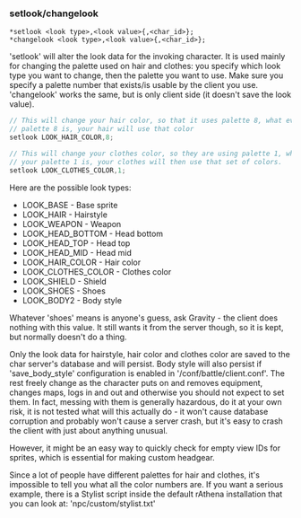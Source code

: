 ### setlook/changelook
```
*setlook <look type>,<look value>{,<char_id>};
*changelook <look type>,<look value>{,<char_id>};
```

'setlook' will alter the look data for the invoking character. It is used
mainly for changing the palette used on hair and clothes: you specify which look
type you want to change, then the palette you want to use. Make sure you specify
a palette number that exists/is usable by the client you use.
'changelook' works the same, but is only client side (it doesn't save the look value).

```c
// This will change your hair color, so that it uses palette 8, what ever your
// palette 8 is, your hair will use that color
setlook LOOK_HAIR_COLOR,8;

// This will change your clothes color, so they are using palette 1, whatever
// your palette 1 is, your clothes will then use that set of colors.
setlook LOOK_CLOTHES_COLOR,1;
```

Here are the possible look types:

* LOOK_BASE - Base sprite
* LOOK_HAIR - Hairstyle
* LOOK_WEAPON - Weapon
* LOOK_HEAD_BOTTOM - Head bottom
* LOOK_HEAD_TOP - Head top
* LOOK_HEAD_MID - Head mid
* LOOK_HAIR_COLOR - Hair color
* LOOK_CLOTHES_COLOR - Clothes color
* LOOK_SHIELD - Shield
* LOOK_SHOES - Shoes
* LOOK_BODY2 - Body style

Whatever 'shoes' means is anyone's guess, ask Gravity - the client does nothing
with this value. It still wants it from the server though, so it is kept, but
normally doesn't do a thing.

Only the look data for hairstyle, hair color and clothes color are saved to the
char server's database and will persist. Body style will also persist if 'save_body_style'
configuration is enabled in '/conf/battle/client.conf'. The rest freely change as the character
puts on and removes equipment, changes maps, logs in and out and otherwise you
should not expect to set them. In fact, messing with them is generally
hazardous, do it at your own risk, it is not tested what will this actually do -
it won't cause database corruption and probably won't cause a server crash, but
it's easy to crash the client with just about anything unusual.

However, it might be an easy way to quickly check for empty view IDs for
sprites, which is essential for making custom headgear.

Since a lot of people have different palettes for hair and clothes, it's
impossible to tell you what all the color numbers are. If you want a serious
example, there is a Stylist script inside the default rAthena installation that
you can look at: 'npc/custom/stylist.txt'
